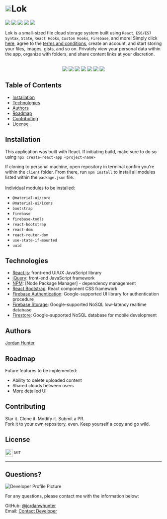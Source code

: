 # <img height="20px" src="https://user-images.githubusercontent.com/69367907/109188361-ddff6480-7760-11eb-83d7-92831eaeb99a.png">Lok
<p><img src="https://img.shields.io/badge/JavaScript-98.5%25-blue?style=flat&logo=javascript"> <img src="https://img.shields.io/badge/JSON-0.6%25-blue?style=flat&logo=json"> <img src="https://img.shields.io/badge/Git-0.5%25-blue?style=flat&logo=git"> <img src="https://img.shields.io/badge/HTML5-0.2%25-blue?style=flat&logo=html5"> <img src="https://img.shields.io/badge/CSS3-0.2%25-blue?style=flat&logo=css3"></p>
  
  Lok is a small-sized file cloud storage system built using ```React```, ```ES6/ES7 Syntax```, ```State```, ```React Hooks```, ```Custom Hooks```, ```Firebase```, and more! Simply click <a href="https://lokdevs.web.app" target="_blank" rel="noreferrer">here</a>, agree to the <a href="https://lokdevs.web.app/terms-of-service" target="_blank" rel="noreferrer">terms and conditions</a>, create an account, and start storing your files, images, gists, and so on. Privately view your personal data within the app, organize with folders, and share content links at your discretion.
  <br><br>
  <div align="center">
    <img src="https://user-images.githubusercontent.com/69367907/109194478-713b9880-7767-11eb-8d27-2615df60c8d8.png">
    <img src="https://user-images.githubusercontent.com/69367907/109194318-49e4cb80-7767-11eb-8e07-204884ccbf76.png">
    <img src="https://user-images.githubusercontent.com/69367907/109194538-857f9580-7767-11eb-8201-2ce458856e8e.png">
    <img src="https://user-images.githubusercontent.com/69367907/109194617-9a5c2900-7767-11eb-8307-c5d02b4ba3fb.png">
    <img src="https://user-images.githubusercontent.com/69367907/109194690-ae078f80-7767-11eb-847d-3367b396c5df.png">
    <img src="https://user-images.githubusercontent.com/69367907/109194752-bcee4200-7767-11eb-90e0-711fd8e8e43e.png">
    <img src="https://user-images.githubusercontent.com/69367907/109194795-c8da0400-7767-11eb-84f2-f9196edfdc16.png">
  </div>
  
  
  ## Table of Contents
  * [Installation](#installation)
  * [Technologies](#technologies)
  * [Authors](#authors)
  * [Roadmap](#roadmap)
  * [Contributing](#contributing)
  * [License](#license)
  
  ## Installation
  This application was built with React. If initiating build, make sure to do so using ```npx create-react-app <project-name>```
  
  If cloning to personal machine, open repository in terminal confim you're within the ```client``` folder. From there, run ```npm install``` to install all modules listed within the ```package.json``` file.<br>
  <br>
  Individual modules to be installed:<br>
  * ```@material-ui/core```<br>
  * ```@material-ui/icons```<br>
  * ```bootstrap```<br>
  * ```firebase```<br>
  * ```firebase-tools```<br>
  * ```react-bootstrap```<br>
  * ```react-dom```<br>
  * ```react-router-dom```<br>
  * ```use-state-if-mounted```<br>
  * ```uuid```<br>
  
  ## Technologies
  * <a href="www.reactjs.org" target="_blank">React.js</a>: front-end UI/UX JavaScript library
  * <a href="www.jquery.com" target="_blank">jQuery</a>: front-end JavaScript framework
  * <a href="www.npmjs.com" target="_blank">NPM</a>: [Node Package Manager] - dependency management
  * <a href="https://react-bootstrap.github.io/" target="_blank">React Bootstrap</a>: React component CSS framework
  * <a href="https://firebase.google.com/docs/auth" target="_blank">Firebase Authentication</a>: Google-supported UI library for authentication procedure
  * <a href="https://firebase.google.com/docs/storage" target="_blank">Firebase Storage</a>: Google-supported NoSQL low-latency realtime database 
  * <a href="https://firebase.google.com/docs/firestore" target="_blank">Firestore</a>: Google-supported NoSQL database for mobile development
  
  ## Authors
  <a href="www.https://github.com/jordanwhunter" target="_blank">Jordan Hunter</a>
  
  ## Roadmap
  Future features to be implemented:<br>
  * Ability to delete uploaded content
  * Shared clouds between users
  * More detailed UI

  ## Contributing
  Star it. Clone it. Modify it. Submit a PR. <br>
  Fork it to your own repository, even. Keep yourself a copy and go wild.

  ## License
  
  <sub><img width="25px" src="https://user-images.githubusercontent.com/69367907/110377669-ae830e80-8022-11eb-8b8e-483f4ac522df.png"></sub> <sup>MIT</sup>
  
  ---
  
  ## Questions?
  
  ![Developer Profile Picture](https://avatars.githubusercontent.com/u/69367907?v=4) 
  
  For any questions, please contact me with the information below:
 
  GitHub: [@jordanwhunter](https://api.github.com/users/jordanwhunter)<br>
  Email: <a href = "mailto: jordanwhunter@users.noreply.github.com">Contact Developer</a>
